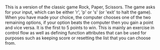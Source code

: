 This is a version of the classic game Rock, Paper, Scissors. The game asks for your input, which can be either 'r', 'p' or 's' (or 'exit' to halt the game). When you have made your choice, the computer chooses one of the two remaining options, if your option beats the computer then you gain a point and vice versa. It is the first to 5 points to win. This is mainly an exercise in control flow as well as defining function attributes that can be used for purposes such as keeping score or resetting the list that you can choose from. 
